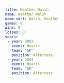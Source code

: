 ```yaml
---
title: Heather Walsh
name: Heather Walsh
name-sort: Walsh, Heather
games: 0
wins: 0
losses: 0
years:
 - year: 2002
   event: Hearts
   team: "SK"
   position: Alternate
 - year: 2004
   event: Hearts
   team: "SK"
   position: Alternate
---
```

